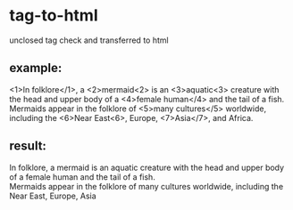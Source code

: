 # tag-to-html
unclosed tag check and transferred to html

## example:

<1>In folklore</1>, a <2>mermaid<2> is an <3>aquatic<3> creature with the head and upper body of a <4>female human</4> and the tail of a fish.
Mermaids appear in the folklore of <5>many cultures</5> worldwide, including the <6>Near East<6>, Europe, <7>Asia</7>, and Africa.

## result:

<span class="1">In folklore</span>, a <span class="2">mermaid</span> is an <span class="3">aquatic</span> creature with the head and upper body of a <span class="4">female human</span> and the tail of a fish.<br>
Mermaids appear in the folklore of <span class="5">many cultures</span> worldwide, including the <span class="6">Near East</span>, Europe, <span class="7">Asia</span>
